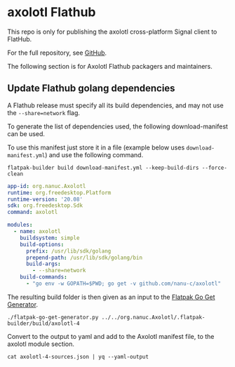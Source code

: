 # axolotl Flathub

This repo is only for publishing the axolotl cross-platform Signal client to FlatHub.

For the full repository, see [GitHub](https://github.com/nanu-c/axolotl).

The following section is for Axolotl Flathub packagers and maintainers.

## Update Flathub golang dependencies

A Flathub release must specify all its build dependencies, and may not use the `--share=network` flag.

To generate the list of dependencies used, the following download-manifest can be used.

To use this manifest just store it in a file (example below uses `download-manifest.yml`) and use the following command. 

```shell
flatpak-builder build download-manifest.yml --keep-build-dirs --force-clean
```

```yaml
app-id: org.nanuc.Axolotl
runtime: org.freedesktop.Platform
runtime-version: '20.08'
sdk: org.freedesktop.Sdk
command: axolotl

modules:
  - name: axolotl
    buildsystem: simple
    build-options:
      prefix: /usr/lib/sdk/golang
      prepend-path: /usr/lib/sdk/golang/bin
      build-args:
        - --share=network
    build-commands:
      - "go env -w GOPATH=$PWD; go get -v github.com/nanu-c/axolotl"
```

The resulting build folder is then given as an input to the [Flatpak Go Get Generator](https://github.com/flatpak/flatpak-builder-tools/tree/master/go-get).

```shell
./flatpak-go-get-generator.py ../../org.nanuc.Axolotl/.flatpak-builder/build/axolotl-4
```

Convert to the output to yaml and add to the Axolotl manifest file, to the axolotl module section.

```shell
cat axolotl-4-sources.json | yq --yaml-output
```
